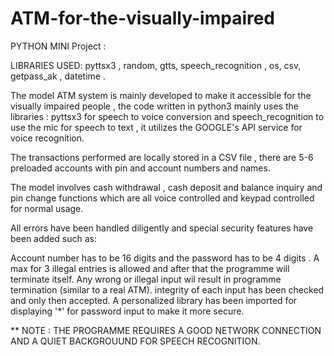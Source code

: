 # ATM-for-the-visually-impaired
PYTHON MINI Project :

LIBRARIES USED: pyttsx3 , random, gtts, speech_recognition , os, csv, getpass_ak , datetime .

The model ATM system is mainly developed to make it accessible for the visually impaired people , the code written in python3 mainly uses the libraries : pyttsx3 for speech to voice conversion and speech_recognition to use the mic for speech to text , it utilizes the GOOGLE's API service for voice recognition.

The transactions performed are locally stored in a CSV file , there are 5-6 preloaded accounts with pin and account numbers and names.

The model involves cash withdrawal , cash deposit and balance inquiry and pin change functions which are all voice controlled and keypad controlled for normal usage.

All errors have been handled diligently and special security features have been added such as:

Account number has to be 16 digits and the password has to be 4 digits .
A max for 3 illegal entries is allowed and after that the programme will terminate itself.
Any wrong or illegal input wil result in programme termination (similar to a real ATM). integrity of each input has been checked and only then accepted.
A personalized library has been imported for displaying '*' for password input to make it more secure.

** NOTE : THE PROGRAMME REQUIRES A GOOD NETWORK CONNECTION AND A QUIET BACKGROUUND FOR SPEECH RECOGNITION.
